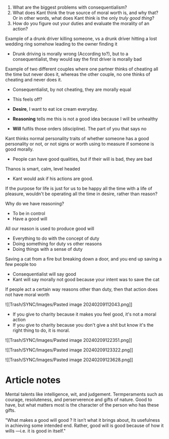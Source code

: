 

1. What are the biggest problems with consequentialism?
2. What does Kant think the true source of moral worth is, and why that? Or in other words, what does Kant think is the only _truly good thing_?
3. How do you figure out your duties and evaluate the morality of an action?


Example of a drunk driver killing someone, vs a drunk driver hitting a lost wedding ring somehow leading to the owner finding it
- Drunk driving is morally wrong (According to?), but to a consequentialist, they would say the first driver is morally bad

Example of two different couples where one partner thinks of cheating all the time but never does it, whereas the other couple, no one thinks of cheating and never does it.
- Consequentialist, by not cheating, they are morally equal
- This feels off?





- **Desire**, I want to eat ice cream everyday.
- **Reasoning** tells me this is not a good idea because I will be unhealthy
- **Will** fulfils those orders (discipline). The part of you that says no

Kant thinks normal personality traits of whether someone has a good personality or not, or not signs or worth using to measure if someone is good morally.
- People can have good qualities, but if their will is bad, they are bad

Thanos is smart, calm, level headed
- Kant would ask if his actions are good.

If the purpose for life is just for us to be happy all the time with a life of pleasure, wouldn't be operating all the time in desire, rather than reason?

Why do we have reasoning?
- To be in control
- Have a good will

All our reason is used to produce good will
- Everything to do with the concept of duty
- Doing something for duty vs other reasons
- Doing things with a sense of duty

Saving a cat from a fire but breaking down a door, and you end up saving a few people too
- Consequentialist will say good
- Kant will say morally not good because your intent was to save the cat

If people act a certain way reasons other than duty, then that action does not have moral worth

![[Trash/SYNC/Images/Pasted image 20240209112043.png]]

- If you give to charity because it makes you feel good, it's not a moral action
- If you give to charity because you don't give a shit but know it's the right thing to do, it is moral.


![[Trash/SYNC/Images/Pasted image 20240209122351.png]]


![[Trash/SYNC/Images/Pasted image 20240209123322.png]]


![[Trash/SYNC/Images/Pasted image 20240209123628.png]]


# Article notes
Mental talents like intelligence, wit, and judgement. Termperaments such as courage, resoluteness, and perserverence and gifts of nature. Good to have, but what matters most is the character of the person who has these gifts. 

"What makes a good will good ? It isn’t what it brings about,
its usefulness in achieving some intended end. Rather, good
will is good because of how it wills —i.e. it is good in itself."


